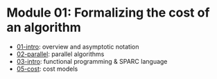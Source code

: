# Module 01: Formalizing the cost of an algorithm

- [01-intro](01-intro): overview and asymptotic notation
- [02-parallel](02-parallel): parallel algorithms
- [03-intro](03-functional-sparc): functional programming & SPARC language
- [05-cost](05-cost): cost models


